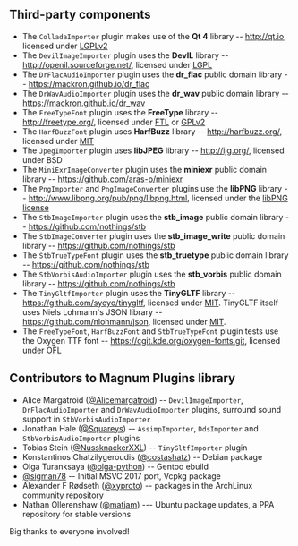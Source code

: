 Third-party components
----------------------

-   The `ColladaImporter` plugin makes use of the **Qt 4** library --
    http://qt.io, licensed under [LGPLv2](http://www.gnu.org/licenses/lgpl-2.1.html)
-   The `DevilImageImporter` plugin uses the **DevIL** library --
    http://openil.sourceforge.net/, licensed under [LGPL](http://openil.sourceforge.net/lgpl.txt)
-   The `DrFlacAudioImporter` plugin uses the **dr_flac** public domain library
    -- https://mackron.github.io/dr_flac
-   The `DrWavAudioImporter` plugin uses the **dr_wav** public domain library
    -- https://mackron.github.io/dr_wav
-   The `FreeTypeFont` plugin uses the **FreeType** library -- http://freetype.org/,
    licensed under [FTL](http://git.savannah.gnu.org/cgit/freetype/freetype2.git/tree/docs/FTL.TXT)
    or [GPLv2](http://www.gnu.org/licenses/gpl-2.0.html)
-   The `HarfBuzzFont` plugin uses **HarfBuzz** library -- http://harfbuzz.org/,
    licensed under [MIT](https://raw.githubusercontent.com/behdad/harfbuzz/master/COPYING)
-   The `JpegImporter` plugin uses **libJPEG** library -- http://ijg.org/,
    licensed under BSD
-   The `MiniExrImageConverter` plugin uses the **miniexr** public domain
    library -- https://github.com/aras-p/miniexr
-   The `PngImporter` and `PngImageConverter` plugins use the **libPNG**
    library -- http://www.libpng.org/pub/png/libpng.html, licensed under the
    [libPNG license](http://libpng.org/pub/png/src/libpng-LICENSE.txt)
-   The `StbImageImporter` plugin uses the **stb_image** public domain library
    -- https://github.com/nothings/stb
-   The `StbImageConverter` plugin uses the **stb_image_write** public domain
    library -- https://github.com/nothings/stb
-   The `StbTrueTypeFont` plugin uses the **stb_truetype** public domain
    library -- https://github.com/nothings/stb
-   The `StbVorbisAudioImporter` plugin uses the **stb_vorbis** public domain
    library -- https://github.com/nothings/stb
-   The `TinyGltfImporter` plugin uses the **TinyGLTF** library --
    https://github.com/syoyo/tinygltf, licensed under
    [MIT](https://github.com/syoyo/tinygltf/blob/devel/LICENSE). TinyGLTF
    itself uses Niels Lohmann's JSON library -- https://github.com/nlohmann/json,
    licensed under [MIT](https://github.com/nlohmann/json/blob/develop/LICENSE.MIT).
-   The `FreeTypeFont`, `HarfBuzzFont` and `StbTrueTypeFont` plugin tests use
    the Oxygen TTF font -- https://cgit.kde.org/oxygen-fonts.git, licensed
    under [OFL](https://cgit.kde.org/oxygen-fonts.git/tree/COPYING-OFL)

Contributors to Magnum Plugins library
--------------------------------------

-   Alice Margatroid ([@Alicemargatroid](https://github.com/Alicemargatroid))
    -- `DevilImageImporter`, `DrFlacAudioImporter` and `DrWavAudioImporter`
    plugins, surround sound support in `StbVorbisAudioImporter`
-   Jonathan Hale ([@Squareys](https://github.com/Squareys)) --
    `AssimpImporter`, `DdsImporter` and `StbVorbisAudioImporter` plugins
-   Tobias Stein ([@NussknackerXXL](https://github.com/NussknackerXXL)) --
    `TinyGltfImporter` plugin
-   Konstantinos Chatzilygeroudis ([@costashatz](https://github.com/costashatz))
    -- Debian package
-   Olga Turanksaya ([@olga-python](https://github.com/olga-python)) -- Gentoo
    ebuild
-   [@sigman78](https://github.com/sigman78) -- Initial MSVC 2017 port, Vcpkg
    package
-   Alexander F Rødseth ([@xyproto](https://github.com/xyproto)) -- packages in
    the ArchLinux community repository
-   Nathan Ollerenshaw ([@matjam](https://github.com/matjam)) --- Ubuntu
    package updates, a PPA repository for stable versions

Big thanks to everyone involved!
